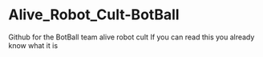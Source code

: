 # Alive_Robot_Cult-BotBall
Github for the BotBall team alive robot cult
If you can read this you already know what it is
